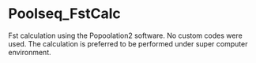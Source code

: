 # Poolseq_FstCalc
Fst calculation using the Popoolation2 software.
No custom codes were used.
The calculation is preferred to be performed under super computer environment.
